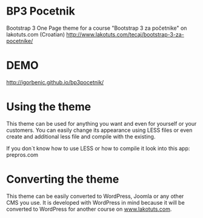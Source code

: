 BP3 Pocetnik
===========

Bootstrap 3 One Page theme for a course "Bootstrap 3 za početnike" on lakotuts.com (Croatian)
http://www.lakotuts.com/tecaj/bootstrap-3-za-pocetnike/

DEMO
===========
http://igorbenic.github.io/bp3pocetnik/

Using the theme 
===========

This theme can be used for anything you want and even for yourself or your customers. You can easily change its appearance using LESS files or even create and additional less file and compile with the existing.

If you don`t know how to use LESS or how to compile it look into this app: prepros.com

Converting the theme
===========

This theme can be easily converted to WordPress, Joomla or any other CMS you use. It is developed with WordPress in mind because it will be converted to WordPress for another course on www.lakotuts.com.
